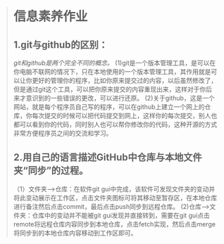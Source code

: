 ﻿
># 信息素养作业
>## 1.git与github的区别：
>*git和github是两个完全不同的概念。*
>(1)git是一个版本管理工具，是可以在你电脑不联网的情况下，只在本地使用的一个版本管理工具，其作用就是可以让你更好的管理你的程序，比如你原来提交过的内容，以后虽然修改了，但是通过git这个工具，可以把你原来提交的内容重现出来，这样对于你后来才意识到的一些错误的更改，可以进行还原。
>(2)关于github，这是一个网站，就是每个程序员自己写的程序，可以在github上建立一个网上的仓库，你每次提交的时候可以把代码提交到网上，这样你的每次提交，别人也都可以看到你的代码，同时别人也可以帮你修改你的代码，这种开源的方式非常方便程序员之间的交流和学习。 
>## 2.用自己的语言描述GitHub中仓库与本地文件夹“同步”的过程。
>（1）文件夹-->仓库：在软件git gui中完成，该软件可发现文件夹的变动并将此变动展示在工作区，点击文件夹图标可将其移动至暂存区，在本地仓库进行备注然后点击commit，最后点击push同步到远程仓库。
>(2)仓库-->文件夹：仓库中的变动并不能被git gui发现并直接转到，需要在git gui点击remote将远程仓库内容同步到本地仓库，点击fetch实现，然后点击merge将同步到的本地仓库内容移动到工作区即可。

